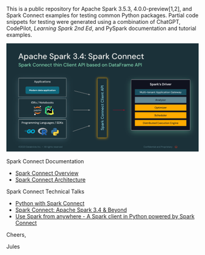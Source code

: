 This is a public repository for Apache Spark 3.5.3, 4.0.0-preview[1,2], and Spark Connect examples 
for testing common Python packages. Partial code snippets for testing were generated using a combination of ChatGPT, CodePilot, _Learning Spark 2nd Ed_, and PySpark documentation and tutorial examples.

<img src="images/spark_connect.png">

Spark Connect Documentation

* [Spark Connect Overview](https://spark.apache.org/docs/4.0.0-preview2/spark-connect-overview.html)
 * [Spark Connect Architecture](https://spark.apache.org/spark-connect/)

Spark Connect Technical Talks
 * [Python with Spark Connect](https://www.youtube.com/watch?v=QGUvjcrqj-U)
 * [Spark Connect: Apache Spark 3.4 & Beyond](https://www.youtube.com/watch?v=vTd3OqDzjuo)
 * [ Use Spark from anywhere - A Spark client in Python powered by Spark Connect](https://www.youtube.com/watch?v=PzgPcvFDD4I)


Cheers,

Jules
